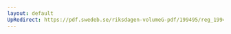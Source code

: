 ```yaml
---
layout: default
UpRedirect: https://pdf.swedeb.se/riksdagen-volumeG-pdf/199495/reg_199495/reg_199495_0428.pdf
---
```

